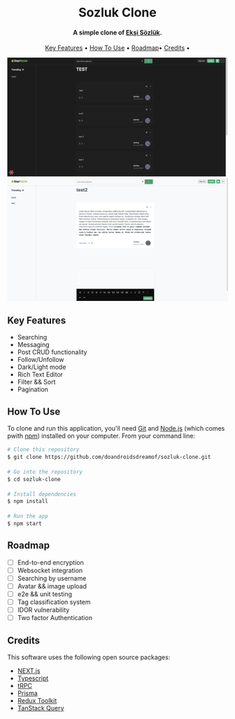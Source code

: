 <h1 align="center">
  <br>
  <br>
  Sozluk Clone
  <br>
</h1>

<h4 align="center">A simple clone of <a href="https://eksisozluk1923.com/" target="_blank">Ekşi Sözlük</a>.</h4>

<p align="center">
  <a href="#key-features">Key Features</a> •
  <a href="#how-to-use">How To Use</a> •
    <a href="#roadmap">Roadmap</a>•
  <a href="#credits">Credits</a> •
</p>

![screenshot](public/images/Screenshot%202023-07-23%20at%2003.57.47.png)
![screenshot](public/images/Screenshot%202023-07-24%20at%2003.13.27.png)

## Key Features

- Searching
- Messaging
- Post CRUD functionality
- Follow/Unfollow
- Dark/Light mode
- Rich Text Editor
- Filter && Sort
- Pagination

## How To Use

To clone and run this application, you'll need [Git](https://git-scm.com) and [Node.js](https://nodejs.org/en/download/) (which comes pwith [npm](http://npmjs.com)) installed on your computer. From your command line:

```bash
# Clone this repository
$ git clone https://github.com/doandroidsdreamof/sozluk-clone.git

# Go into the repository
$ cd sozluk-clone

# Install dependencies
$ npm install

# Run the app
$ npm start
```

<!-- Roadmap -->

## Roadmap

- [ ] End-to-end encryption
- [ ] Websocket integration
- [ ] Searching by username
- [ ] Avatar && image upload
- [ ] e2e && unit testing
- [ ] Tag classification system
- [ ] IDOR vulnerability
- [ ] Two factor Authentication

## Credits

This software uses the following open source packages:

- [NEXT.js](https://nextjs.org/)
- [Typescript](https://www.typescriptlang.org/)
- [tRPC](https://trpc.io/)
- [Prisma](https://www.prisma.io/)
- [Redux Toolkit](https://redux-toolkit.js.org/)
- [TanStack Query](https://tanstack.com/query/v3/)
